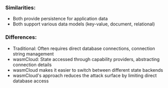 ### Similarities:
- Both provide persistence for application data
- Both support various data models (key-value, document, relational)

### Differences:
- Traditional: Often requires direct database connections, connection string management
- wasmCloud: State accessed through capability providers, abstracting connection details
- wasmCloud makes it easier to switch between different state backends
- wasmCloud's approach reduces the attack surface by limiting direct database access